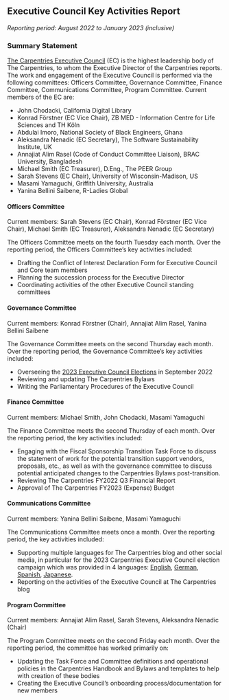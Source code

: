 
## Executive Council Key Activities Report 

_Reporting period: August 2022 to January 2023 (inclusive)_


### Summary Statement

[The Carpentries Executive Council](https://docs.carpentries.org/topic_folders/governance/executive-council.html) (EC) is the highest leadership body of The Carpentries, to whom the Executive Director of the Carpentries reports. The work and engagement of the Executive Council is performed via the following committees: Officers Committee, Governance Committee, Finance Committee, Communications Committee, Program Committee. Current members of the EC are: 



* John Chodacki, California Digital Library
* Konrad Förstner (EC Vice Chair), ZB MED - Information Centre for Life Sciences and TH Köln
* Abdulai Imoro, National Society of Black Engineers, Ghana
* Aleksandra Nenadic (EC Secretary), The Software Sustainability Institute, UK
* Annajiat Alim Rasel (Code of Conduct Committee Liaison), BRAC University, Bangladesh
* Michael Smith (EC Treasurer), D.Eng., The PEER Group
* Sarah Stevens (EC Chair), University of Wisconsin-Madison, US
* Masami Yamaguchi, Griffith University, Australia
* Yanina Bellini Saibene, R-Ladies Global


#### Officers Committee

Current members: Sarah Stevens (EC Chair), Konrad Förstner (EC Vice Chair), Michael Smith (EC Treasurer), Aleksandra Nenadic (EC Secretary)

The Officers Committee meets on the fourth Tuesday each month. Over the reporting period, the Officers Committee’s key activities included:


* Drafting the Conflict of Interest Declaration Form for Executive Council and Core team members 
* Planning the succession process for the Executive Director
* Coordinating activities of the other Executive Council standing committees


#### Governance Committee

Current members: Konrad Förstner (Chair), Annajiat Alim Rasel, Yanina Bellini Saibene

The Governance Committee meets on the second Thursday each month. Over the reporting period, the Governance Committee’s key activities included:

* Overseeing the [2023 Executive Council Elections](https://carpentries.org/blog/2022/09/ec-elections/) in September 2022
* Reviewing and updating The Carpentries Bylaws
* Writing the Parliamentary Procedures of the Executive Council



#### Finance Committee

Current members:  Michael Smith, John Chodacki, Masami Yamaguchi

The Finance Committee meets the second Thursday of each month. Over the reporting period, the key activities included:

* Engaging with the Fiscal Sponsorship Transition Task Force to discuss the statement of work for the potential transition support vendors, proposals, etc., as well as with the governance committee to discuss potential anticipated changes to the Carpentries Bylaws post-transition.
* Reviewing The Carpentries FY2022 Q3 Financial Report
* Approval of The Carpentries FY2023 (Expense) Budget


#### Communications Committee 

Current members:  Yanina Bellini Saibene, Masami Yamaguchi

The Communications Committee meets once a month. Over the reporting period, the key activities included:

* Supporting multiple languages for The Carpentries blog and other social media, in particular for the 2023 Carpentries Executive Council election campaign which was provided in 4 languages: [English](https://carpentries.org/blog/2022/09/ec-elections), [German](https://carpentries.org/blog/2022/09/ec-elections_de/), [Spanish](https://carpentries.org/blog/2022/09/ec-elections_es), [Japanese](https://carpentries.org/blog/2022/09/ec-elections_ja).
* Reporting on the activities of the Executive Council at The Carpentries blog


#### Program Committee 

Current members:  Annajiat Alim Rasel, Sarah Stevens, Aleksandra Nenadic (Chair)

The Program Committee meets on the second Friday each month. Over the reporting period, the committee has worked primarily on:

* Updating the Task Force and Committee definitions and operational policies in the Carpentries Handbook and Bylaws and templates to help with creation of these bodies
* Creating the Executive Council’s onboarding process/documentation for new members
